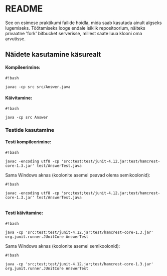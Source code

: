 # README #

See on esimese praktikumi failide hoidla, mida saab kasutada ainult algseks lugemiseks.
Töötamiseks looge endale isiklik repositoorium, näiteks privaatne 'fork' bitbucket serverisse, millest saate luua klooni oma arvutisse.

## Näidete kasutamine käsurealt ##
#### Kompileerimine: ####

```
#!bash

javac -cp src src/Answer.java
```

#### Käivitamine: ####

```
#!bash

java -cp src Answer
```


### Testide kasutamine ###
#### Testi kompileerimine: ####

```
#!bash

javac -encoding utf8 -cp 'src:test:test/junit-4.12.jar:test/hamcrest-core-1.3.jar' test/AnswerTest.java

```
Sama Windows aknas (koolonite asemel peavad olema semikoolonid):

```
#!bash

javac -encoding utf8 -cp 'src;test;test/junit-4.12.jar;test/hamcrest-core-1.3.jar' test/AnswerTest.java


```

#### Testi käivitamine: ####

```
#!bash

java -cp 'src:test:test/junit-4.12.jar:test/hamcrest-core-1.3.jar' org.junit.runner.JUnitCore AnswerTest
```

Sama Windows aknas (koolonite asemel semikoolonid):

```
#!bash

java -cp 'src;test;test/junit-4.12.jar;test/hamcrest-core-1.3.jar' org.junit.runner.JUnitCore AnswerTest
```
